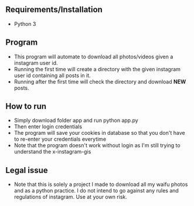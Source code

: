 ## Requirements/Installation
- Python 3 

## Program
- This program will automate to download all photos/videos given a instagram user id. 
- Running the first time will create a directory with the given instagram user id containing all posts in it.
- Running after the first time will check the directory and download **NEW** posts.

## How to run
- Simply download folder app and run python app.py
- Then enter login credentials
- The program will save your cookies in database so that you don't have to re-enter your credentials everytime
- Note that the program doesn't work without login as I'm still trying to understand the x-instagram-gis

## Legal issue
- Note that this is solely a project I made to download all my waifu photos and as a python practice. I do not intend to go against any rules and regulations of instagram. Use at your own risk.
